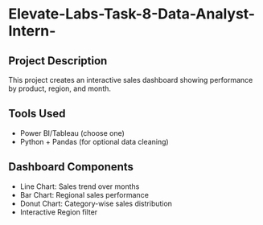 # Elevate-Labs-Task-8-Data-Analyst-Intern-

## Project Description
This project creates an interactive sales dashboard showing performance by product, region, and month.

## Tools Used
- Power BI/Tableau (choose one)
- Python + Pandas (for optional data cleaning)

## Dashboard Components
- Line Chart: Sales trend over months
- Bar Chart: Regional sales performance  
- Donut Chart: Category-wise sales distribution
- Interactive Region filter
